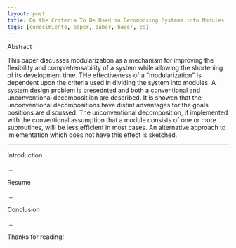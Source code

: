 ```yaml
---
layout: post
title: On the Criteria To Be Used in Decomposing Systems into Modules
tags: [conocimiento, paper, saber, hacer, cs]
---
```


<!--Resumen-->

Abstract

This paper discusses modularization as a mechanism for improving the flexibility and comprehensability of a system while allowing
the shortening of its development time. THe effectiveness of a "modularization" is dependent upon the criteria used in dividing the system into modules. A system design problem is presednted and both a conventional and unconventional decompositiion are described. It is showen that the unconventional decompositions have distint advantages for the goals positions are discussed. The unconventional decomposition, if implemented with the conventional assumption that a module consists of one or more subroutines, willl be less efficient in most cases. An alternative approach to imlementation which does not have this effect is sketched.

---
<!--more-->

Introduction

...

Resume

...

Conclusion

...
  
Thanks for reading!